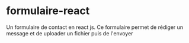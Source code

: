 # formulaire-react
Un formulaire de contact en react js. Ce formulaire permet de rédiger  un message et de uploader un fichier puis de l'envoyer
